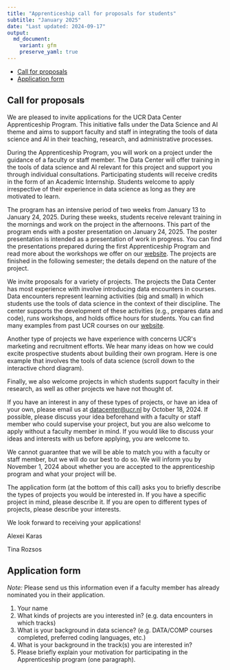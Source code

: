 ```yaml
---
title: "Apprenticeship call for proposals for students"
subtitle: "January 2025"
date: "Last updated: 2024-09-17"
output:
  md_document:
    variant: gfm
    preserve_yaml: true
---
```


- [Call for proposals](#call-for-proposals)
- [Application form](#application-form)

## Call for proposals 

We are pleased to invite applications for the UCR Data Center Apprenticeship Program. This initiative falls under the Data Science and AI theme and aims to support faculty and staff in integrating the tools of data science and AI in their teaching, research, and administrative processes. 

During the Apprenticeship Program, you will work on a project under the guidance of a faculty or staff member. The Data Center will offer training in the tools of data science and AI relevant for this project and support you through individual consultations. Participating students will receive credits in the form of an Academic Internship. 
Students welcome to apply irrespective of their experience in data science as long as they are motivated to learn.

The program has an intensive period of two weeks from January 13 to January 24, 2025. During these weeks, students receive relevant training in the mornings and work on the project in the afternoons. This part of the program ends with a poster presentation on January 24, 2025. The poster presentation is intended as a presentation of work in progress. You can find the presentations prepared during the first Apprenticeship Program and read more about the workshops we offer on our [website](../../../apprenticeship). The projects are finished in the following semester; the details depend on the nature of the project.

We invite proposals for a variety of projects. The projects the Data Center has most experience with involve introducing data encounters in courses. Data encounters represent learning activities (big and small) in which students use the tools of data science in the context of their discipline. The center supports the development of these activities (e.g., prepares data and code), runs workshops, and holds office hours for students. You can find many examples from past UCR courses on our [website](../../../courses). 

Another type of projects we have experience with concerns UCR's marketing and recruitment efforts. We hear many ideas on how we could excite prospective students about building their own program. Here is one example that involves the tools of data science (scroll down to the interactive chord diagram). 

Finally, we also welcome projects in which students support faculty in their research, as well as other projects we have not thought of. 

If you have an interest in any of these types of projects, or have an idea of your own, please email us at [datacenter@ucr.nl](mailto:datacenter@ucr.nl) by October 18, 2024.
If possible, please discuss your idea beforehand with a faculty or staff member who could supervise your project, but you are also welcome to apply without a faculty member in mind.
If you would like to discuss your ideas and interests with us before applying, you are welcome to. 

We cannot guarantee that we will be able to match you with a faculty or staff member, but we will do our best to do so.
We will inform you by November 1, 2024 about whether you are accepted to the apprenticeship program and what your project will be.

The application form (at the bottom of this call) asks you to briefly describe the types of projects you would be interested in. 
If you have a specific project in mind, please describe it. 
If you are open to different types of projects, please describe your interests.

We look forward to receiving your applications! 

Alexei Karas 

Tina Rozsos 

## Application form 

*Note:* Please send us this information even if a faculty member has already nominated you in their application.

1. Your name 
1. What kinds of projects are you interested in? (e.g. data encounters in which tracks)
1. What is your background in data science? (e.g. DATA/COMP courses completed, preferred coding languages, etc.)
1. What is your background in the track(s) you are interested in? 
1. Please briefly explain your motivation for participating in the Apprenticeship program (one paragraph).
